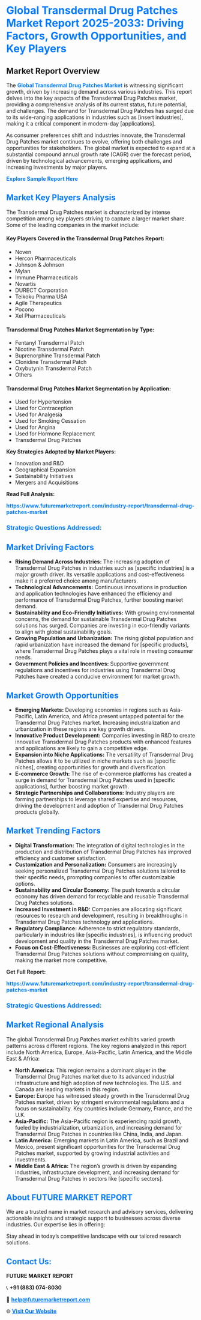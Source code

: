 <h1 style="color: #007BFF;">Global Transdermal Drug Patches Market Report 2025-2033: Driving Factors, Growth Opportunities, and Key Players</h1>

<section id="overview">
<h2>Market Report Overview</h2>
<p>The <a href="https://www.futuremarketreport.com/industry-report/transdermal-drug-patches-market" style="color: #007BFF; text-decoration: none;"><strong>Global Transdermal Drug Patches Market</strong></a> is witnessing significant growth, driven by increasing demand across various industries. This report delves into the key aspects of the Transdermal Drug Patches market, providing a comprehensive analysis of its current status, future potential, and challenges. The demand for Transdermal Drug Patches has surged due to its wide-ranging applications in industries such as [insert industries], making it a critical component in modern-day [applications].</p>
<p>As consumer preferences shift and industries innovate, the Transdermal Drug Patches market continues to evolve, offering both challenges and opportunities for stakeholders. The global market is expected to expand at a substantial compound annual growth rate (CAGR) over the forecast period, driven by technological advancements, emerging applications, and increasing investments by major players.</p>
</section>

<section id="overview">
<p><a href="https://www.futuremarketreport.com/request-sample/reportId=121889" style="color: #007BFF; text-decoration: none;"><strong>Explore Sample Report Here</strong></a></p>
</section>

<section id="key-players">
<h2 style="color: #007BFF;">Market Key Players Analysis</h2>
<p>The Transdermal Drug Patches market is characterized by intense competition among key players striving to capture a larger market share. Some of the leading companies in the market include:</p>
<h4>Key Players Covered in the Transdermal Drug Patches Report:</h4>
<ul><li>Noven</li><li>Hercon Pharmaceuticals</li><li>Johnson &amp; Johnson</li><li>Mylan</li><li>Immune Pharmaceuticals</li><li>Novartis</li><li>DURECT Corporation</li><li>Teikoku Pharma USA</li><li>Agile Therapeutics</li><li>Pocono</li><li>Xel Pharmaceuticals</li></ul>
<h4>Transdermal Drug Patches Market Segmentation by Type:</h4>
<ul><li>Fentanyl Transdermal Patch</li><li>Nicotine Transdermal Patch</li><li>Buprenorphine Transdermal Patch</li><li>Clonidine Transdermal Patch</li><li>Oxybutynin Transdermal Patch</li><li>Others</li></ul>

<h4>Transdermal Drug Patches Market Segmentation by Application:</h4>
<ul><li>Used for Hypertension</li><li>Used for Contraception</li><li>Used for Analgesia</li><li>Used for Smoking Cessation</li><li>Used for Angina</li><li>Used for Hormone Replacement</li><li>Transdermal Drug Patches</li></ul>
<p><strong>Key Strategies Adopted by Market Players:</strong></p>
<ul>
<li>Innovation and R&D</li>
<li>Geographical Expansion</li>
<li>Sustainability Initiatives</li>
<li>Mergers and Acquisitions</li>
</ul>
</section>

<section>
<p><strong>Read Full Analysis: </strong></p><a href="https://www.futuremarketreport.com/industry-report/transdermal-drug-patches-market" style="color: #007BFF; text-decoration: none;"><strong>https://www.futuremarketreport.com/industry-report/transdermal-drug-patches-market</strong></a>
<h3 style="color: #007BFF;">Strategic Questions Addressed:</h3>
</section>

<section id="driving-factors">
<h2 style="color: #007BFF;">Market Driving Factors</h2>
<ul>
<li><strong>Rising Demand Across Industries:</strong> The increasing adoption of Transdermal Drug Patches in industries such as [specific industries] is a major growth driver. Its versatile applications and cost-effectiveness make it a preferred choice among manufacturers.</li>
<li><strong>Technological Advancements:</strong> Continuous innovations in production and application technologies have enhanced the efficiency and performance of Transdermal Drug Patches, further boosting market demand.</li>
<li><strong>Sustainability and Eco-Friendly Initiatives:</strong> With growing environmental concerns, the demand for sustainable Transdermal Drug Patches solutions has surged. Companies are investing in eco-friendly variants to align with global sustainability goals.</li>
<li><strong>Growing Population and Urbanization:</strong> The rising global population and rapid urbanization have increased the demand for [specific products], where Transdermal Drug Patches plays a vital role in meeting consumer needs.</li>
<li><strong>Government Policies and Incentives:</strong> Supportive government regulations and incentives for industries using Transdermal Drug Patches have created a conducive environment for market growth.</li>
</ul>
</section>

<section id="growth-opportunities">
<h2 style="color: #007BFF;">Market Growth Opportunities</h2>
<ul>
<li><strong>Emerging Markets:</strong> Developing economies in regions such as Asia-Pacific, Latin America, and Africa present untapped potential for the Transdermal Drug Patches market. Increasing industrialization and urbanization in these regions are key growth drivers.</li>
<li><strong>Innovative Product Development:</strong> Companies investing in R&D to create innovative Transdermal Drug Patches products with enhanced features and applications are likely to gain a competitive edge.</li>
<li><strong>Expansion into Niche Applications:</strong> The versatility of Transdermal Drug Patches allows it to be utilized in niche markets such as [specific niches], creating opportunities for growth and diversification.</li>
<li><strong>E-commerce Growth:</strong> The rise of e-commerce platforms has created a surge in demand for Transdermal Drug Patches used in [specific applications], further boosting market growth.</li>
<li><strong>Strategic Partnerships and Collaborations:</strong> Industry players are forming partnerships to leverage shared expertise and resources, driving the development and adoption of Transdermal Drug Patches products globally.</li>
</ul>
</section>

<section id="trending-factors">
<h2 style="color: #007BFF;">Market Trending Factors</h2>
<ul>
<li><strong>Digital Transformation:</strong> The integration of digital technologies in the production and distribution of Transdermal Drug Patches has improved efficiency and customer satisfaction.</li>
<li><strong>Customization and Personalization:</strong> Consumers are increasingly seeking personalized Transdermal Drug Patches solutions tailored to their specific needs, prompting companies to offer customizable options.</li>
<li><strong>Sustainability and Circular Economy:</strong> The push towards a circular economy has driven demand for recyclable and reusable Transdermal Drug Patches solutions.</li>
<li><strong>Increased Investment in R&D:</strong> Companies are allocating significant resources to research and development, resulting in breakthroughs in Transdermal Drug Patches technology and applications.</li>
<li><strong>Regulatory Compliance:</strong> Adherence to strict regulatory standards, particularly in industries like [specific industries], is influencing product development and quality in the Transdermal Drug Patches market.</li>
<li><strong>Focus on Cost-Effectiveness:</strong> Businesses are exploring cost-efficient Transdermal Drug Patches solutions without compromising on quality, making the market more competitive.</li>
</ul>
</section>

<section>
<p><strong>Get Full Report: </strong></p><a href="https://www.futuremarketreport.com/industry-report/transdermal-drug-patches-market" style="color: #007BFF; text-decoration: none;"><strong>https://www.futuremarketreport.com/industry-report/transdermal-drug-patches-market</strong></a>
<h3 style="color: #007BFF;">Strategic Questions Addressed:</h3>
</section>


<section id="regional-analysis">
<h2 style="color: #007BFF;">Market Regional Analysis</h2>
<p>The global Transdermal Drug Patches market exhibits varied growth patterns across different regions. The key regions analyzed in this report include North America, Europe, Asia-Pacific, Latin America, and the Middle East & Africa:</p>
<ul>
<li><strong>North America:</strong> This region remains a dominant player in the Transdermal Drug Patches market due to its advanced industrial infrastructure and high adoption of new technologies. The U.S. and Canada are leading markets in this region.</li>
<li><strong>Europe:</strong> Europe has witnessed steady growth in the Transdermal Drug Patches market, driven by stringent environmental regulations and a focus on sustainability. Key countries include Germany, France, and the U.K.</li>
<li><strong>Asia-Pacific:</strong> The Asia-Pacific region is experiencing rapid growth, fueled by industrialization, urbanization, and increasing demand for Transdermal Drug Patches in countries like China, India, and Japan.</li>
<li><strong>Latin America:</strong> Emerging markets in Latin America, such as Brazil and Mexico, present significant opportunities for the Transdermal Drug Patches market, supported by growing industrial activities and investments.</li>
<li><strong>Middle East & Africa:</strong> The region’s growth is driven by expanding industries, infrastructure development, and increasing demand for Transdermal Drug Patches in sectors like [specific sectors].</li>
</ul>
</section>

<footer>
<h2 style="color: #007BFF;">About FUTURE MARKET REPORT</h2>
<p>We are a trusted name in market research and advisory services, delivering actionable insights and strategic support to businesses across diverse industries. Our expertise lies in offering:</p>

<p>Stay ahead in today’s competitive landscape with our tailored research solutions.</p>

<h2 style="color: #007BFF;">Contact Us:</h2>
<p><strong>FUTURE MARKET REPORT</strong></p>
<p>📞 <strong>+91 (883) 074-8030</strong></p>
<p>📧 <strong><a href="mailto:help@futuremarketreport.com" style="color: #007BFF;">help@futuremarketreport.com</a></strong></p>
<p>🌐 <strong><a href="https://www.futuremarketreport.com/" style="color: #007BFF;">Visit Our Website</a></strong></p>
</footer>